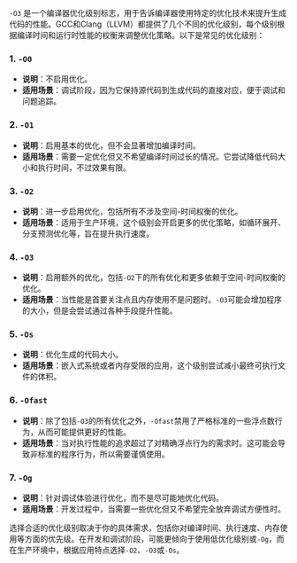 `-O3` 是一个编译器优化级别标志，用于告诉编译器使用特定的优化技术来提升生成代码的性能。GCC和Clang（LLVM）都提供了几个不同的优化级别，每个级别根据编译时间和运行时性能的权衡来调整优化策略。以下是常见的优化级别：

### 1. `-O0`

- **说明**：不启用优化。
- **适用场景**：调试阶段，因为它保持源代码到生成代码的直接对应，便于调试和问题追踪。

### 2. `-O1`

- **说明**：启用基本的优化，但不会显著增加编译时间。
- **适用场景**：需要一定优化但又不希望编译时间过长的情况。它尝试降低代码大小和执行时间，不过效果有限。

### 3. `-O2`

- **说明**：进一步启用优化，包括所有不涉及空间-时间权衡的优化。
- **适用场景**：适用于生产环境，这个级别会开启更多的优化策略，如循环展开、分支预测优化等，旨在提升执行速度。

### 4. `-O3`

- **说明**：启用额外的优化，包括`-O2`下的所有优化和更多依赖于空间-时间权衡的优化。
- **适用场景**：当性能是首要关注点且内存使用不是问题时。`-O3`可能会增加程序的大小，但是会尝试通过各种手段提升性能。

### 5. `-Os`

- **说明**：优化生成的代码大小。
- **适用场景**：嵌入式系统或者内存受限的应用，这个级别尝试减小最终可执行文件的体积。

### 6. `-Ofast`

- **说明**：除了包括`-O3`的所有优化之外，`-Ofast`禁用了严格标准的一些浮点数行为，从而可能提供更好的性能。
- **适用场景**：当对执行性能的追求超过了对精确浮点行为的需求时。这可能会导致非标准的程序行为，所以需要谨慎使用。

### 7. `-Og`

- **说明**：针对调试体验进行优化，而不是尽可能地优化代码。
- **适用场景**：开发过程中，当需要一些优化但又不希望完全放弃调试方便性时。

选择合适的优化级别取决于你的具体需求，包括你对编译时间、执行速度、内存使用等方面的优先级。在开发和调试阶段，可能更倾向于使用低优化级别或`-Og`，而在生产环境中，根据应用特点选择`-O2`、`-O3`或`-Os`。